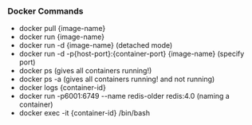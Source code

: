 <h3> Docker Commands</h3>

- docker pull {image-name}
- docker run {image-name}
- docker run -d {image-name} (detached mode)
- docker run -d -p{host-port}:{container-port} {image-name} (specify port)
- docker ps (gives all containers running!)
- docker ps -a (gives all containers running! and not running)
- docker logs {container-id}
- docker run -p6001:6749 --name redis-older redis:4.0 (naming a container)
- docker exec -it {container-id} /bin/bash
